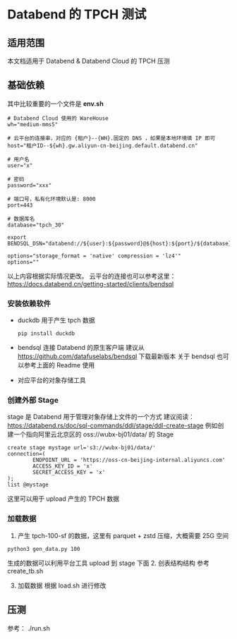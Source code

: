 # Databend 的 TPCH 测试

## 适用范围
本文档适用于 Databend & Databend Cloud 的 TPCH 压测

## 基础依赖
其中比较重要的一个文件是 **env.sh**
```
# Databend Cloud 使用的 WareHouse
wh="medium-mms5" 

# 云平台的连接串，对应的 {租户}--{WH}.固定的 DNS ，如果是本地环境填 IP 即可
host="租户ID--${wh}.gw.aliyun-cn-beijing.default.databend.cn"  

# 用户名
user="x"

# 密码
password="xxx"

# 端口号，私有化环境默认是: 8000
port=443

# 数据库名
database="tpch_30"

export BENDSQL_DSN="databend://${user}:${password}@${host}:${port}/${database}"

options="storage_format = 'native' compression = 'lz4'"
options=""
```
以上内容根据实际情况更改。 
云平台的连接也可以参考这里：https://docs.databend.cn/getting-started/clients/bendsql

### 安装依赖软件
- duckdb 用于产生 tpch 数据
  ```
  pip install duckdb
  
  ```

- bendsql 连接 Databend 的原生客户端
  建议从 https://github.com/datafuselabs/bendsql  下载最新版本
  关于 bendsql 也可以参考上面的 Readme 使用

- 对应平台的对象存储工具

### 创建外部 Stage
stage 是 Databend 用于管理对象存储上文件的一个方式
建议阅读： https://databend.rs/doc/sql-commands/ddl/stage/ddl-create-stage
例如创建一个指向阿里云北京区的 oss://wubx-bj01/data/ 的 Stage
```
create stage mystage url='s3://wubx-bj01/data/'
connection=(
        ENDPOINT_URL = 'https://oss-cn-beijing-internal.aliyuncs.com'
        ACCESS_KEY_ID = 'x'
        SECRET_ACCESS_KEY = 'x'
);
list @mystage
```
这里可以用于 upload 产生的 TPCH 数据

### 加载数据
1. 产生 tpch-100-sf 的数据，这里有 parquet + zstd 压缩，大概需要 25G 空间

```
python3 gen_data.py 100 
```
生成的数据可以利用平台工具 upload 到 stage 下面
2. 创表结构结构
参考 create_tb.sh

3. 加载数据
根据 load.sh 进行修改

## 压测

参考：
./run.sh 
